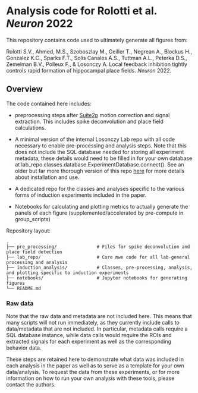 # Analysis code for Rolotti et al. *Neuron* 2022

This repository contains code used to ultimately generate all figures from:

Rolotti S.V., Ahmed, M.S., Szoboszlay M., Geiller T., Negrean A., Blockus H., Gonzalez K.C.,
Sparks F.T., Solis Canales A.S., Tuttman A.L., Peterka D.S., Zemelman B.V., Polleux F., & Losonczy A.
Local feedback inhibition tightly controls rapid formation of hippocampal place fields.
*Neuron* 2022.

## Overview
The code contained here includes: 

* preprocessing steps after
[Suite2p](https://github.com/MouseLand/suite2p) motion correction and signal extraction.
This includes spike deconvolution and place field calculations.

* A minimal version of the internal Losonczy Lab repo with all code necessary to enable pre-processing and analysis steps.
Note that this does not include the SQL database needed for storing all experiment metadata, these details would need to be filled in
for your own database at lab_repo.classes.database.ExperimentDatabase.connect().
See an older but far more thorough version of this repo [here](https://github.com/jzaremba/Zaremba_NatNeurosci_2017) for more details about installation and use.

* A dedicated repo for the classes and analyses specific to the various forms of induction experiments included in the paper.

* Notebooks for calculating and plotting metrics to actually generate the panels of each figure (supplemented/accelerated by pre-compute in group_scripts)

Repository layout:

    .
    ├── pre_processing/               # Files for spike deconvolution and place field detection
    ├── lab_repo/                     # Core mwe code for all lab-general processing and analysis
    ├── induction_analysis/           # Classes, pre-processing, analysis, and plotting specific to induction experiments
    ├── notebooks/                    # Jupyter notebooks for generating figures
    └── README.md

### Raw data

Note that the raw data and metadata are not included here.
This means that many scripts will not run immediately, as they currently include calls to data/metadata that are not included. In particular, metadata calls require a SQL database instance, while data calls would require the ROIs and extracted signals for each experiment as well as the corresponding behavior data.

These steps are retained here to demonstrate what data was included in each analysis in the paper as well as to serve as a template for
your own data/analysis. To request the data from these experiments, or for more information on how to run your own analysis with these tools, please contact the authors.

